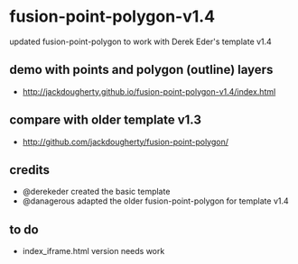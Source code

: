 # fusion-point-polygon-v1.4
updated fusion-point-polygon to work with Derek Eder's template v1.4

## demo with points and polygon (outline) layers
- http://jackdougherty.github.io/fusion-point-polygon-v1.4/index.html

## compare with older template v1.3
- http://github.com/jackdougherty/fusion-point-polygon/

## credits
- @derekeder created the basic template
- @danagerous adapted the older fusion-point-polygon for template v1.4

## to do
- index_iframe.html version needs work
